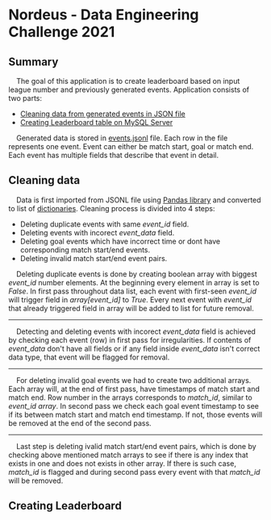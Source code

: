 # Nordeus - Data Engineering Challenge 2021

## Summary
&nbsp;&nbsp;&nbsp;&nbsp;The goal of this application is to create leaderboard based on input league number and previously generated events. Application consists of two parts: 
  * [Cleaning data from generated events in JSON file](#cleaning-data)
  * [Creating Leaderboard table on MySQL Server](#creating-leaderboard)

&nbsp;&nbsp;&nbsp;&nbsp;Generated data is stored in [events.jsonl]() file. Each row in the file represents one event. Event can either be match start, goal or match end. Each event has multiple fields that describe that event in detail.

## Cleaning data
&nbsp;&nbsp;&nbsp;&nbsp;Data is first imported from JSONL file using [Pandas library](https://pandas.pydata.org/docs/reference/api/pandas.io.json.read_json.html) and converted to list of [dictionaries](https://docs.python.org/3/tutorial/datastructures.html#dictionaries). Cleaning process is divided into 4 steps:
  * Deleting duplicate events with same *event_id* field.
  * Deleting events with incorect *event_data* field.
  * Deleting goal events which have incorrect time or dont have corresponding match start/end events.
  * Deleting invalid match start/end event pairs.

&nbsp;&nbsp;&nbsp;&nbsp;Deleting duplicate events is done by creating boolean array with biggest *event_id* number elements. At the beginning every element in array is set to *False*. In first pass throughout data list, each event with first-seen *event_id* will trigger field in *array[event_id]* to *True*. Every next event with *event_id* that already triggered field in array will be added to list for future removal.

---
&nbsp;&nbsp;&nbsp;&nbsp;Detecting and deleting events with incorect *event_data* field is achieved by checking each event (row) in first pass for irregularities. If contents of *event_data* don't have all fields or if any field inside *event_data* isn't correct data type, that event will be flagged for removal. 

---
&nbsp;&nbsp;&nbsp;&nbsp;For deleting invalid goal events we had to create two additional arrays. Each array will, at the end of first pass, have timestamps of match start and match end. Row number in the arrays corresponds to *match_id*, similar to *event_id array*. In second pass we check each goal event timestamp to see if its between match start and match end timestamp. If not, those events will be removed at the end of the second pass.

---
&nbsp;&nbsp;&nbsp;&nbsp;Last step is deleting ivalid match start/end event pairs, which is done by checking above mentioned match arrays to see if there is any index that exists in one and does not exists in other array. If there is such case, *match_id* is flagged and during second pass every event with that *match_id* will be removed.

## Creating Leaderboard
&nbsp;&nbsp;&nbsp;&nbsp;

